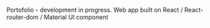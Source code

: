 Portofolio - development in progress. Web app built on React / React-router-dom / Material UI component 

